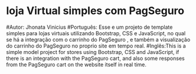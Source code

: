 # loja Virtual simples com PagSeguro 
#Autor: Jhonata Vinicius 
#Português: Esse e um projeto de template simples para lojas virtuais utilizando Bootstrap, CSS e JavaScript, no qual se há a integração com o carrinho do PagSeguro , e também a visualização do carrinho do PagSeguro no proprio site em tempo real.
#Inglês:This is a simple model project for stores using Bootstrap, CSS and JavaScript, if there is an integration with the PagSeguro cart, and also some responses from the PagSeguro cart on the website itself in real time.
